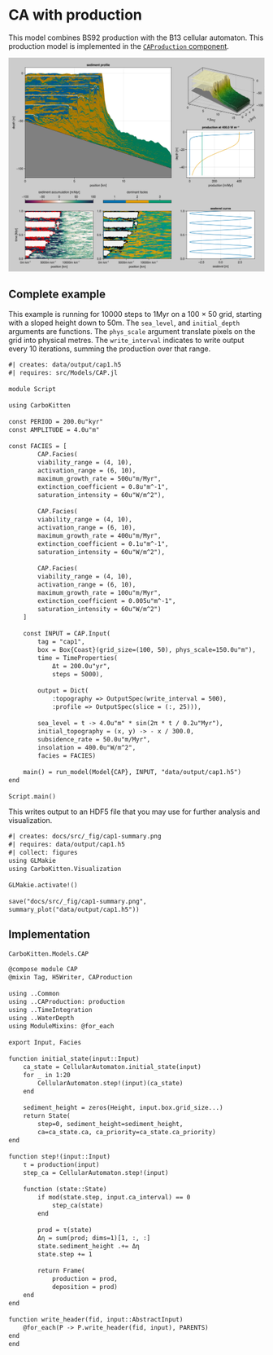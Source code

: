 # CA with production

This model combines BS92 production with the B13 cellular automaton. This production model is implemented in the [`CAProduction` component](components/production.md).

![Stratigraphy, production and subsidence under oscillating sea level.](fig/cap1-summary.png)

## Complete example

This example is running for 10000 steps to 1Myr on a 100 $\times$ 50 grid, starting with a sloped height down to 50m. The `sea_level`, and `initial_depth` arguments are functions. The `phys_scale` argument translate pixels on the grid into physical metres. The `write_interval` indicates to write output every 10 iterations, summing the production over that range.

``` {.julia .task file=examples/model/cap/run.jl}
#| creates: data/output/cap1.h5
#| requires: src/Models/CAP.jl

module Script

using CarboKitten

const PERIOD = 200.0u"kyr"
const AMPLITUDE = 4.0u"m"

const FACIES = [
	    CAP.Facies(
        viability_range = (4, 10),
        activation_range = (6, 10),
        maximum_growth_rate = 500u"m/Myr",
        extinction_coefficient = 0.8u"m^-1",
        saturation_intensity = 60u"W/m^2"),

	    CAP.Facies(
        viability_range = (4, 10),
        activation_range = (6, 10),
        maximum_growth_rate = 400u"m/Myr",
        extinction_coefficient = 0.1u"m^-1",
        saturation_intensity = 60u"W/m^2"),

	    CAP.Facies(
        viability_range = (4, 10),
        activation_range = (6, 10),
        maximum_growth_rate = 100u"m/Myr",
        extinction_coefficient = 0.005u"m^-1",
        saturation_intensity = 60u"W/m^2")
	]

	const INPUT = CAP.Input(
		tag = "cap1",
		box = Box{Coast}(grid_size=(100, 50), phys_scale=150.0u"m"),
		time = TimeProperties(
			Δt = 200.0u"yr",
			steps = 5000),

        output = Dict(
            :topography => OutputSpec(write_interval = 500),
            :profile => OutputSpec(slice = (:, 25))),

		sea_level = t -> 4.0u"m" * sin(2π * t / 0.2u"Myr"),
		initial_topography = (x, y) -> - x / 300.0,
		subsidence_rate = 50.0u"m/Myr",
		insolation = 400.0u"W/m^2",
		facies = FACIES)

	main() = run_model(Model{CAP}, INPUT, "data/output/cap1.h5")
end

Script.main()
```

This writes output to an HDF5 file that you may use for further analysis and visualization.

``` {.julia .task file=examples/model/cap/plot.jl}
#| creates: docs/src/_fig/cap1-summary.png
#| requires: data/output/cap1.h5
#| collect: figures
using GLMakie
using CarboKitten.Visualization

GLMakie.activate!()

save("docs/src/_fig/cap1-summary.png", summary_plot("data/output/cap1.h5"))
```

## Implementation

```component-dag
CarboKitten.Models.CAP
```

``` {.julia file=src/Models/CAP.jl}
@compose module CAP
@mixin Tag, H5Writer, CAProduction

using ..Common
using ..CAProduction: production
using ..TimeIntegration
using ..WaterDepth
using ModuleMixins: @for_each

export Input, Facies

function initial_state(input::Input)
    ca_state = CellularAutomaton.initial_state(input)
    for _ in 1:20
        CellularAutomaton.step!(input)(ca_state)
    end

    sediment_height = zeros(Height, input.box.grid_size...)
    return State(
        step=0, sediment_height=sediment_height,
        ca=ca_state.ca, ca_priority=ca_state.ca_priority)
end

function step!(input::Input)
    τ = production(input)
    step_ca = CellularAutomaton.step!(input)

    function (state::State)
        if mod(state.step, input.ca_interval) == 0
            step_ca(state)
        end

        prod = τ(state)
        Δη = sum(prod; dims=1)[1, :, :]
        state.sediment_height .+= Δη
        state.step += 1

        return Frame(
            production = prod,
            deposition = prod)
    end
end

function write_header(fid, input::AbstractInput)
    @for_each(P -> P.write_header(fid, input), PARENTS)
end
end
```
